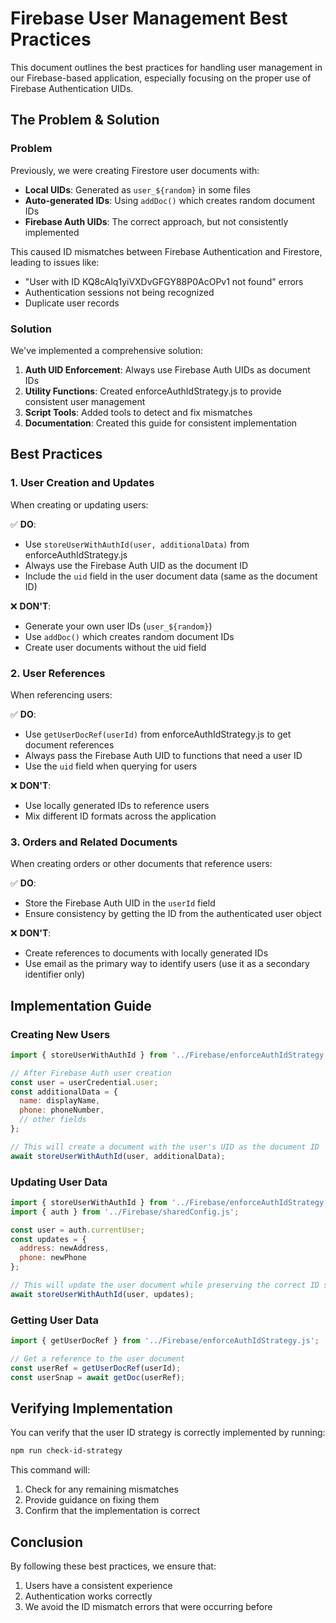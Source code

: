 # Firebase User Management Best Practices

This document outlines the best practices for handling user management in our Firebase-based application, especially focusing on the proper use of Firebase Authentication UIDs.

## The Problem & Solution

### Problem

Previously, we were creating Firestore user documents with:
- **Local UIDs**: Generated as `user_${random}` in some files
- **Auto-generated IDs**: Using `addDoc()` which creates random document IDs
- **Firebase Auth UIDs**: The correct approach, but not consistently implemented

This caused ID mismatches between Firebase Authentication and Firestore, leading to issues like:
- "User with ID KQ8cAlq1yiVXDvGFGY88P0AcOPv1 not found" errors
- Authentication sessions not being recognized
- Duplicate user records

### Solution

We've implemented a comprehensive solution:
1. **Auth UID Enforcement**: Always use Firebase Auth UIDs as document IDs
2. **Utility Functions**: Created enforceAuthIdStrategy.js to provide consistent user management
3. **Script Tools**: Added tools to detect and fix mismatches
4. **Documentation**: Created this guide for consistent implementation

## Best Practices

### 1. User Creation and Updates

When creating or updating users:

✅ **DO**:
- Use `storeUserWithAuthId(user, additionalData)` from enforceAuthIdStrategy.js
- Always use the Firebase Auth UID as the document ID
- Include the `uid` field in the user document data (same as the document ID)

❌ **DON'T**:
- Generate your own user IDs (`user_${random}`)
- Use `addDoc()` which creates random document IDs
- Create user documents without the uid field

### 2. User References

When referencing users:

✅ **DO**:
- Use `getUserDocRef(userId)` from enforceAuthIdStrategy.js to get document references
- Always pass the Firebase Auth UID to functions that need a user ID
- Use the `uid` field when querying for users

❌ **DON'T**:
- Use locally generated IDs to reference users
- Mix different ID formats across the application

### 3. Orders and Related Documents

When creating orders or other documents that reference users:

✅ **DO**:
- Store the Firebase Auth UID in the `userId` field
- Ensure consistency by getting the ID from the authenticated user object

❌ **DON'T**:
- Create references to documents with locally generated IDs
- Use email as the primary way to identify users (use it as a secondary identifier only)

## Implementation Guide

### Creating New Users

```javascript
import { storeUserWithAuthId } from '../Firebase/enforceAuthIdStrategy.js';

// After Firebase Auth user creation
const user = userCredential.user;
const additionalData = {
  name: displayName,
  phone: phoneNumber,
  // other fields
};

// This will create a document with the user's UID as the document ID
await storeUserWithAuthId(user, additionalData);
```

### Updating User Data

```javascript
import { storeUserWithAuthId } from '../Firebase/enforceAuthIdStrategy.js';
import { auth } from '../Firebase/sharedConfig.js';

const user = auth.currentUser;
const updates = {
  address: newAddress,
  phone: newPhone
};

// This will update the user document while preserving the correct ID structure
await storeUserWithAuthId(user, updates);
```

### Getting User Data

```javascript
import { getUserDocRef } from '../Firebase/enforceAuthIdStrategy.js';

// Get a reference to the user document
const userRef = getUserDocRef(userId);
const userSnap = await getDoc(userRef);
```

## Verifying Implementation

You can verify that the user ID strategy is correctly implemented by running:

```bash
npm run check-id-strategy
```

This command will:
1. Check for any remaining mismatches
2. Provide guidance on fixing them
3. Confirm that the implementation is correct

## Conclusion

By following these best practices, we ensure that:
1. Users have a consistent experience
2. Authentication works correctly
3. We avoid the ID mismatch errors that were occurring before
